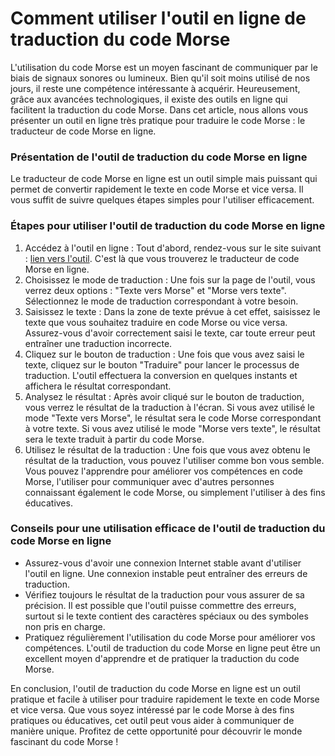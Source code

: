 Comment utiliser l'outil en ligne de traduction du code Morse
=============================================================

L'utilisation du code Morse est un moyen fascinant de communiquer par le biais de signaux sonores ou lumineux. Bien qu'il soit moins utilisé de nos jours, il reste une compétence intéressante à acquérir. Heureusement, grâce aux avancées technologiques, il existe des outils en ligne qui facilitent la traduction du code Morse. Dans cet article, nous allons vous présenter un outil en ligne très pratique pour traduire le code Morse : le traducteur de code Morse en ligne.

### Présentation de l'outil de traduction du code Morse en ligne

Le traducteur de code Morse en ligne est un outil simple mais puissant qui permet de convertir rapidement le texte en code Morse et vice versa. Il vous suffit de suivre quelques étapes simples pour l'utiliser efficacement.

### Étapes pour utiliser l'outil de traduction du code Morse en ligne

1. Accédez à l'outil en ligne : Tout d'abord, rendez-vous sur le site suivant : [lien vers l'outil](https://base64decodeonline.com/fr/tools/morse-code-translator). C'est là que vous trouverez le traducteur de code Morse en ligne.
2. Choisissez le mode de traduction : Une fois sur la page de l'outil, vous verrez deux options : "Texte vers Morse" et "Morse vers texte". Sélectionnez le mode de traduction correspondant à votre besoin.
3. Saisissez le texte : Dans la zone de texte prévue à cet effet, saisissez le texte que vous souhaitez traduire en code Morse ou vice versa. Assurez-vous d'avoir correctement saisi le texte, car toute erreur peut entraîner une traduction incorrecte.
4. Cliquez sur le bouton de traduction : Une fois que vous avez saisi le texte, cliquez sur le bouton "Traduire" pour lancer le processus de traduction. L'outil effectuera la conversion en quelques instants et affichera le résultat correspondant.
5. Analysez le résultat : Après avoir cliqué sur le bouton de traduction, vous verrez le résultat de la traduction à l'écran. Si vous avez utilisé le mode "Texte vers Morse", le résultat sera le code Morse correspondant à votre texte. Si vous avez utilisé le mode "Morse vers texte", le résultat sera le texte traduit à partir du code Morse.
6. Utilisez le résultat de la traduction : Une fois que vous avez obtenu le résultat de la traduction, vous pouvez l'utiliser comme bon vous semble. Vous pouvez l'apprendre pour améliorer vos compétences en code Morse, l'utiliser pour communiquer avec d'autres personnes connaissant également le code Morse, ou simplement l'utiliser à des fins éducatives.

### Conseils pour une utilisation efficace de l'outil de traduction du code Morse en ligne

- Assurez-vous d'avoir une connexion Internet stable avant d'utiliser l'outil en ligne. Une connexion instable peut entraîner des erreurs de traduction.
- Vérifiez toujours le résultat de la traduction pour vous assurer de sa précision. Il est possible que l'outil puisse commettre des erreurs, surtout si le texte contient des caractères spéciaux ou des symboles non pris en charge.
- Pratiquez régulièrement l'utilisation du code Morse pour améliorer vos compétences. L'outil de traduction du code Morse en ligne peut être un excellent moyen d'apprendre et de pratiquer la traduction du code Morse.

En conclusion, l'outil de traduction du code Morse en ligne est un outil pratique et facile à utiliser pour traduire rapidement le texte en code Morse et vice versa. Que vous soyez intéressé par le code Morse à des fins pratiques ou éducatives, cet outil peut vous aider à communiquer de manière unique. Profitez de cette opportunité pour découvrir le monde fascinant du code Morse !